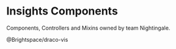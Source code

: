 # Insights Components

Components, Controllers and Mixins owned by team Nightingale.

@Brightspace/draco-vis
